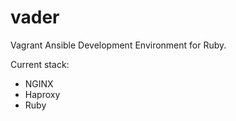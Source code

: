 vader
=====

Vagrant Ansible Development Environment for Ruby.

Current stack: 

* NGINX
* Haproxy
* Ruby
